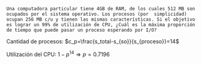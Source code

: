 `Una computadora particular tiene 4GB de RAM, de los cuales 512 MB son ocupados por el sistema operativo. Los procesos (por  simplicidad) ocupan 256 MB c/u y tienen las mismas características. Si el objetivo es lograr un 99% de utilización de CPU, ¿Cuál es la máxima proporción de tiempo que puede pasar un proceso esperando por I/O?`
    
Cantidad de procesos: $c_p=\frac{s_total-s_{so}}{s_{proceso}}=14$
    
Utilización del CPU: $1-p^{14}\Rightarrow p=0.7196$
